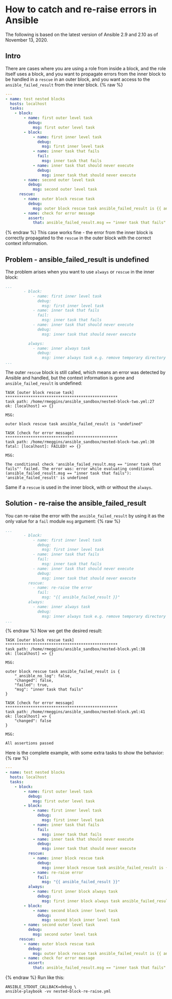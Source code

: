 How to catch and re-raise errors in Ansible
========================================

The following is based on the latest version of Ansible 2.9 and 2.10 as of November 13, 2020.

Intro
-----

There are cases where you are using a role from inside a block, and the role
itself uses a block, and you want to propagate errors from the inner block to be
handled in a `rescue` in an outer block, and you want access to the
`ansible_failed_result` from the inner block.
{% raw %}
```yaml
---
- name: test nested blocks
  hosts: localhost
  tasks:
    - block:
        - name: first outer level task
          debug:
            msg: first outer level task
        - block:
            - name: first inner level task
              debug:
                msg: first inner level task
            - name: inner task that fails
              fail:
                msg: inner task that fails
            - name: inner task that should never execute
              debug:
                msg: inner task that should never execute
        - name: second outer level task
          debug:
            msg: second outer level task
      rescue:
        - name: outer block rescue task
          debug:
            msg: outer block rescue task ansible_failed_result is {{ ansible_failed_result | d("undefined") | to_nice_json }}
        - name: check for error message
          assert:
            that: ansible_failed_result.msg == "inner task that fails"
```
{% endraw %}
This case works fine - the error from the inner block is correctly propagated to the `rescue` in the outer block with the correct context information.

Problem - ansible_failed_result is undefined
--------------------------------------------

The problem arises when you want to use `always` or `rescue` in the inner block:
```yaml
...
        - block:
            - name: first inner level task
              debug:
                msg: first inner level task
            - name: inner task that fails
              fail:
                msg: inner task that fails
            - name: inner task that should never execute
              debug:
                msg: inner task that should never execute

          always:
            - name: inner always task
              debug:
                msg: inner always task e.g. remove temporary directory
...
```
The outer `rescue` block is still called, which means an error was detected by
Ansible and handled, but the context information is gone and
`ansible_failed_result` is undefined:
```
TASK [outer block rescue task] *************************************************
task path: /home/rmeggins/ansible_sandbox/nested-block-two.yml:27
ok: [localhost] => {}

MSG:

outer block rescue task ansible_failed_result is "undefined"

TASK [check for error message] *************************************************
task path: /home/rmeggins/ansible_sandbox/nested-block-two.yml:30
fatal: [localhost]: FAILED! => {}

MSG:

The conditional check 'ansible_failed_result.msg == "inner task that fails"' failed. The error was: error while evaluating conditional (ansible_failed_result.msg == "inner task that fails"): 'ansible_failed_result' is undefined
```
Same if a `rescue` is used in the inner block, with or without the `always`.

Solution - re-raise the ansible_failed_result
---------------------------------------------
You can re-raise the error with the `ansible_failed_result` by using it as
the only value for a `fail` module `msg` argument:
{% raw %}
```yaml
...
        - block:
            - name: first inner level task
              debug:
                msg: first inner level task
            - name: inner task that fails
              fail:
                msg: inner task that fails
            - name: inner task that should never execute
              debug:
                msg: inner task that should never execute
          rescue:
            - name: re-raise the error
              fail:
                msg: "{{ ansible_failed_result }}"
          always:
            - name: inner always task
              debug:
                msg: inner always task e.g. remove temporary directory
...
```
{% endraw %}
Now we get the desired result:
```
TASK [outer block rescue task] *************************************************
task path: /home/rmeggins/ansible_sandbox/nested-block.yml:38
ok: [localhost] => {}

MSG:

outer block rescue task ansible_failed_result is {
    "_ansible_no_log": false,
    "changed": false,
    "failed": true,
    "msg": "inner task that fails"
}

TASK [check for error message] *************************************************
task path: /home/rmeggins/ansible_sandbox/nested-block.yml:41
ok: [localhost] => {
    "changed": false
}

MSG:

All assertions passed
```

Here is the complete example, with some extra tasks to show the behavior:
{% raw %}
```yaml
---
- name: test nested blocks
  hosts: localhost
  tasks:
    - block:
        - name: first outer level task
          debug:
            msg: first outer level task
        - block:
            - name: first inner level task
              debug:
                msg: first inner level task
            - name: inner task that fails
              fail:
                msg: inner task that fails
            - name: inner task that should never execute
              debug:
                msg: inner task that should never execute
          rescue:
            - name: inner block rescue task
              debug:
                msg: inner block rescue task ansible_failed_result is {{ ansible_failed_result | d("undefined") | to_nice_json }}
            - name: re-raise error
              fail:
                msg: "{{ ansible_failed_result }}"
          always:
            - name: first inner block always task
              debug:
                msg: first inner block always task ansible_failed_result is {{ ansible_failed_result | d("undefined") | to_nice_json }}
        - block:
            - name: second block inner level task
              debug:
                msg: second block inner level task
        - name: second outer level task
          debug:
            msg: second outer level task
      rescue:
        - name: outer block rescue task
          debug:
            msg: outer block rescue task ansible_failed_result is {{ ansible_failed_result | d("undefined") | to_nice_json }}
        - name: check for error message
          assert:
            that: ansible_failed_result.msg == "inner task that fails"
```
{% endraw %}
Run like this:
```
ANSIBLE_STDOUT_CALLBACK=debug \
ansible-playbook -vv nested-block-re-raise.yml
```
